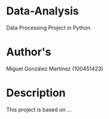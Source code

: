 # Data-Analysis

Data Processing Project in Python

# Author's

Miguel González Martínez (100451423)

# Description

This project is based on ...



